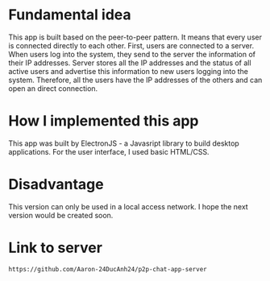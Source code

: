 # Fundamental idea
  This app is built based on the peer-to-peer pattern. It means that every user is connected directly to each other. First, users are connected to a server. When users log into the system, they send to the server the information of their IP addresses. Server stores all the IP addresses and the status of all active users and advertise this information to new users logging into the system. Therefore, all the users have the IP addresses of the others and can open an direct connection.
  
# How I implemented this app
  This app was built by ElectronJS - a Javasript library to build desktop applications. For the user interface, I used basic HTML/CSS.
  
# Disadvantage
  This version can only be used in a local access network. I hope the next version would be created soon.
  
# Link to server
```link
https://github.com/Aaron-24DucAnh24/p2p-chat-app-server
```
